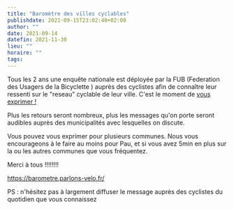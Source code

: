```yaml
---
title: "Baromètre des villes cyclables"
publishdate: 2021-09-15T23:02:40+02:00
author: ""
date: 2021-09-14
datefin: 2021-11-30
lieu: ""
horaire: ""
tags:
---
```


Tous les 2 ans une enquête nationale est déployée par la FUB (Federation des Usagers de la Bicyclette ) auprès des cyclistes afin de connaître leur ressenti sur le "reseau" cyclable de leur ville. C'est le moment de [vous exprimer !](https://barometre.parlons-velo.fr/)

<!--more-->

Plus les retours seront nombreux, plus les messages qu'on porte seront audibles auprès des municipalités avec lesquelles on discute.

Vous pouvez vous exprimer pour plusieurs communes. Nous vous encourageons à le faire au moins pour Pau, et si vous avez 5min en plus sur la ou les autres communes que vous fréquentez.

Merci à tous !!!!!!!!

https://barometre.parlons-velo.fr/

PS : n'hésitez pas à largement diffuser le message auprès des cyclistes du quotidien que vous connaissez
